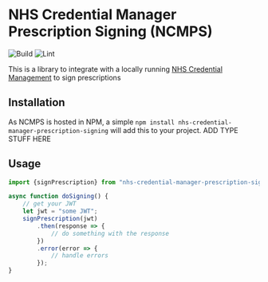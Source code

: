 # NHS Credential Manager Prescription Signing (NCMPS)
![Build](https://github.com/NHSDigital/nhs-credential-manager-prescription-signing/actions/workflows/test-on-push.yml/badge.svg)
![Lint](https://github.com/NHSDigital/nhs-credential-manager-prescription-signing/actions/workflows/linting.yml/badge.svg)

This is a library to integrate with a locally
running [NHS Credential Management](https://digital.nhs.uk/services/care-identity-service/applications-and-services/technical-services/credential-management)
to sign prescriptions

## Installation

As NCMPS is hosted in NPM, a simple `npm install nhs-credential-manager-prescription-signing` will add this to your
project.
ADD TYPE STUFF HERE

## Usage

```typescript
import {signPrescription} from "nhs-credential-manager-prescription-signing";

async function doSigning() {
    // get your JWT
    let jwt = "some JWT";
    signPrescription(jwt)
        .then(response => {
            // do something with the response
        })
        .error(error => {
            // handle errors
        });
}
```
